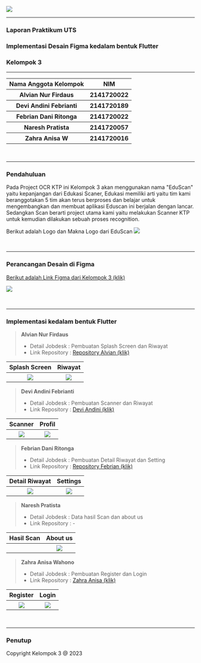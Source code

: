 
<img src = "https://raw.githubusercontent.com/alvianfirdaus/AsetImages/main/headerputih.png"><p>


------

### **Laporan Praktikum UTS**
### **Implementasi Desain Figma kedalam bentuk Flutter**
### **Kelompok 3**

---

<table>
  <tr>
    <th>Nama Anggota Kelompok</th>
    <th>NIM</th>
  </tr>
  <tr>
    <th>Alvian Nur Firdaus</th>
    <th>2141720022</th>
  </tr>
  <tr>
    <th>Devi Andini Febrianti</th>
    <th>2141720189</th>
  </tr>
  <tr>
    <th>Febrian Dani Ritonga</th>
    <th>2141720022</th>
  </tr>
  <tr>
    <th>Naresh Pratista</th>
    <th>2141720057</th>
  </tr>
  <tr>
    <th>Zahra Anisa W</th>
    <th>2141720016</th>
  </tr>
</table>

<br>

----


### **Pendahuluan**
Pada Project OCR KTP ini Kelompok 3 akan menggunakan nama "EduScan" yaitu kepanjangan dari Edukasi Scaner, Edukasi memiliki arti yaitu tim kami beranggotakan 5 tim akan terus berproses dan belajar untuk mengembangkan dan membuat aplikasi Eduscan ini berjalan dengan lancar. Sedangkan Scan berarti project utama kami yaitu melakukan Scanner KTP untuk kemudian dilakukan sebuah proses recognition.<p>

Berikut adalah Logo dan Makna Logo dari EduScan 
<img src = "docs/1.jpg"><p>

<br>

---------

### **Perancangan Desain di Figma**

[Berikut adalah Link Figma dari Kelompok 3 (klik)](https://www.figma.com/file/9XPK2XwwCoCkYM8SRXOoKW/UTS-MOBILE?type=design&node-id=6-2906&mode=design&t=3JgDwsVJwcaXs7wq-0)<p>

<img src = "docs/3.PNG"><p>

<br>

---------

### **Implementasi kedalam bentuk Flutter**


>**Alvian Nur Firdaus**<p>
>- Detail Jobdesk : Pembuatan Splash Screen dan Riwayat
>- Link Repository : [Repository Alvian (klik)](https://github.com/alvianfirdaus/2141720022-mobile-2023/tree/main/week-09/src/UTS)

<table>
  <tr>
    <th>Splash Screen</th>
    <th>Riwayat</th>
  </tr>
  <tr>
    <th><img src="docs/alpro2.PNG"></th>
    <th><img src="docs/alpro1.PNG"></th>
  </tr>
</table>

>**Devi Andini Febrianti**<p>
>- Detail Jobdesk : Pembuatan Scanner dan Riwayat
>- Link Repository : [Devi Andini (klik)](https://github.com/deviandinifebrianti/2141720189-Mobile-2023/tree/main/ocr_ktp)

<table>
  <tr>
    <th>Scanner</th>
    <th>Profil</th>
  </tr>
  <tr>
    <th><img src="docs/depi2.png"></th>
    <th><img src="docs/depi1.png"></th>
  </tr>
</table>

>**Febrian Dani Ritonga**<p>
>- Detail Jobdesk : Pembuatan Detail Riwayat dan Setting
>- Link Repository : [Repository Febrian (klik)](https://github.com/daniertg/2141720070-mobile-2023/tree/master/UTS)

<table>
  <tr>
    <th>Detail Riwayat</th>
    <th>Settings</th>
  </tr>
  <tr>
    <th><img src="docs/Detail_KTP.png"></th>
    <th><img src="docs/settings.png"></th>
  </tr>
</table>

>**Naresh Pratista**<p>
>- Detail Jobdesk : Data hasil Scan dan about us
>- Link Repository : -

<table>
  <tr>
    <th>Hasil Scan</th>
    <th>About us</th>
  </tr>
  <tr>
    <th><img src=""></th>
    <th><img src="docs/tentang_kami.PNG"></th>
  </tr>
</table>

>**Zahra Anisa Wahono**<p>
>- Detail Jobdesk : Pembuatan Register dan Login
>- Link Repository : [Zahra Anisa (klik)](https://github.com/zhrnnsw/2141720016-mobile-2023/tree/main/week-9/src/eduscan)

<table>
  <tr>
    <th>Register</th>
    <th>Login</th>
  </tr>
  <tr>
    <th><img src="docs/zahraregister1.jpg"></th>
    <th><img src="docs/zahralogin1.jpg"></th>
  </tr>
</table>


<br>

---------

### **Penutup**
Copyright Kelompok 3 @ 2023

